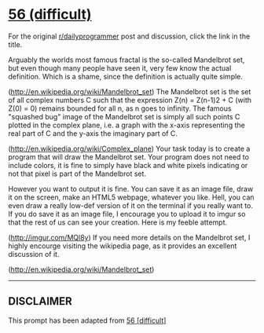 # [56 (difficult)](https://www.reddit.com/r/dailyprogrammer/comments/u0tdy/5232012_challenge_56_difficult/)

For the original [r/dailyprogrammer](https://www.reddit.com/r/dailyprogrammer/) post and discussion, click the link in the title.

Arguably the worlds most famous fractal is the so-called Mandelbrot set, but even though many people have seen it, very few know the actual definition. Which is a shame, since the definition is actually quite simple.

(http://en.wikipedia.org/wiki/Mandelbrot_set)
The Mandelbrot set is the set of all complex numbers C such that the expression Z(n) = Z(n-1)2 + C (with Z(0) = 0) remains bounded for all n, as n goes to infinity. The famous "squashed bug" image of the Mandelbrot set is simply all such points C plotted in the complex plane, i.e. a graph with the x-axis representing the real part of C and the y-axis the imaginary part of C. 

(http://en.wikipedia.org/wiki/Complex_plane)
Your task today is to create a program that will draw the Mandelbrot set. Your program does not need to include colors, it is fine to simply have black and white pixels indicating or not that pixel is part of the Mandelbrot set.

However you want to output it is fine. You can save it as an image file, draw it on the screen, make an HTML5 webpage, whatever you like. Hell, you can even draw a really low-def version of it on the terminal if you really want to. If you do save it as an image file, I encourage you to upload it to imgur so that the rest of us can see your creation. Here is my feeble attempt. 

(http://imgur.com/MQl8y)
If you need more details on the Mandelbrot set, I highly encourge visiting the wikipedia page, as it provides an excellent discussion of it. 

(http://en.wikipedia.org/wiki/Mandelbrot_set)

----
## **DISCLAIMER**
This prompt has been adapted from [56 [difficult]](https://www.reddit.com/r/dailyprogrammer/comments/u0tdy/5232012_challenge_56_difficult/
)
